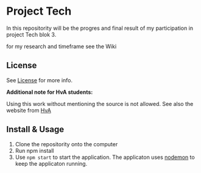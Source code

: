 # Project Tech
In this repositority will be the progres and final result of my participation in project Tech blok 3.

for my research and timeframe see the Wiki

## License
See [License](https://github.com/iSirThijs/pt-tech/blob/master/LICENSE) for more info.

**Additional note for HvA students:**

Using this work without mentioning the source is not allowed. See also the website from [HvA](https://az.hva.nl/studenten/az-lemmas/studenten/hva-breed/juridische-zaken/fraude-en-plagiaat/fraude-en-plagiaat.html)

## Install & Usage
1. Clone the repositority onto the computer
2. Run npm install
3. Use `npm start` to start the application. The applicaton uses [nodemon](#) to keep the applicaton running.
